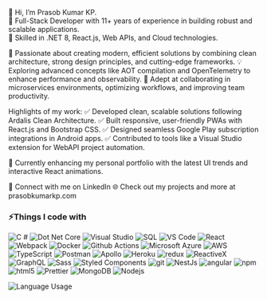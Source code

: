 👋 Hi, I’m Prasob Kumar KP.  
🔹 Full-Stack Developer with 11+ years of experience in building robust and scalable applications.   
🔹 Skilled in .NET 8, React.js, Web APIs, and Cloud technologies.

🌟 Passionate about creating modern, efficient solutions by combining clean architecture, strong design principles, and cutting-edge frameworks. 
💡 Exploring advanced concepts like AOT compilation and OpenTelemetry to enhance performance and observability. 
🚀 Adept at collaborating in microservices environments, optimizing workflows, and improving team productivity. 

Highlights of my work: 
✅ Developed clean, scalable solutions following Ardalis Clean Architecture. 
✅ Built responsive, user-friendly PWAs with React.js and Bootstrap CSS. 
✅ Designed seamless Google Play subscription integrations in Android apps. 
✅ Contributed to tools like a Visual Studio extension for WebAPI project automation. 

📌 Currently enhancing my personal portfolio with the latest UI trends and interactive React animations. 

💼 Connect with me on LinkedIn 
🌐 Check out my projects and more at prasobkumarkp.com 


<h3>⚡Things I code with</h3>
<p>
  <img alt="C #" src="https://img.shields.io/badge/-C Sharp-darkgreen?style=flat-square&logo=csharp&logoColor=white" />
  <img alt="Dot Net Core" src="https://img.shields.io/badge/-Dot Net Core-purple?style=flat-square&logo=dotnet&logoColor=white" />
  <img alt="Visual Studio" src="https://img.shields.io/badge/-Visual Studio-1a73e8?style=flat-square&logo=visual-studio&logoColor=white"/>
  <img alt="SQL" src="https://img.shields.io/badge/-SQL-grey?style=flat-square&logo=microsoft-sql-server&logoColor=white" />
  <img alt="VS Code" src="https://img.shields.io/badge/-Vs%20Code-1a73e8?style=flat-square&logo=visual-studio-code&logoColor=white"/>
  <img alt="React" src="https://img.shields.io/badge/-React-45b8d8?style=flat-square&logo=react&logoColor=white" />
  <img alt="Webpack" src="https://img.shields.io/badge/-Webpack-8DD6F9?style=flat-square&logo=webpack&logoColor=white" /> 
  <img alt="Docker" src="https://img.shields.io/badge/-Docker-46a2f1?style=flat-square&logo=docker&logoColor=white" />
  <img alt="Github Actions" src="https://img.shields.io/badge/-Github_Actions-2088FF?style=flat-square&logo=github-actions&logoColor=white" />
  <img alt="Microsoft Azure" src="https://img.shields.io/badge/-Microsoft Azure-1a73e8?style=flat-square&logo=microsoft-azure&logoColor=white" />
  <img alt="AWS" src="https://img.shields.io/badge/-Amazon%20Web%20Services-1a73e8?style=flat-square&logo=amazon-web-services&logoColor=white" />
  <img alt="TypeScript" src="https://img.shields.io/badge/-TypeScript-007ACC?style=flat-square&logo=typescript&logoColor=white" />
  <img alt="Postman" src="https://img.shields.io/badge/-Postman-orange?style=flat-square&logo=postman&logoColor=white" />
  <img alt="Apollo" src="https://img.shields.io/badge/-Apollo%20GraphQL-311C87?style=flat-square&logo=apollo-graphql&logoColor=white" />
  <img alt="Heroku" src="https://img.shields.io/badge/-Heroku-430098?style=flat-square&logo=heroku&logoColor=white" />
  <img alt="redux" src="https://img.shields.io/badge/-Redux-764ABC?style=flat-square&logo=redux&logoColor=white" />
  <img alt="ReactiveX" src="https://img.shields.io/badge/-RxJs-B7178C?style=flat-square&logo=reactivex&logoColor=white" />
  <img alt="GraphQL" src="https://img.shields.io/badge/-GraphQL-E10098?style=flat-square&logo=graphql&logoColor=white" />
  <img alt="Sass" src="https://img.shields.io/badge/-Sass-CC6699?style=flat-square&logo=sass&logoColor=white" />
  <img alt="Styled Components" src="https://img.shields.io/badge/-Styled_Components-db7092?style=flat-square&logo=styled-components&logoColor=white" />
  <img alt="git" src="https://img.shields.io/badge/-Git-F05032?style=flat-square&logo=git&logoColor=white" />
  <img alt="NestJs" src="https://img.shields.io/badge/-NestJs-ea2845?style=flat-square&logo=nestjs&logoColor=white" />
  <img alt="angular" src="https://img.shields.io/badge/-Angular-DD0031?style=flat-square&logo=angular&logoColor=white" />
  <img alt="npm" src="https://img.shields.io/badge/-NPM-CB3837?style=flat-square&logo=npm&logoColor=white" />
  <img alt="html5" src="https://img.shields.io/badge/-HTML5-E34F26?style=flat-square&logo=html5&logoColor=white" />
  <img alt="Prettier" src="https://img.shields.io/badge/-Prettier-F7B93E?style=flat-square&logo=prettier&logoColor=white" />
  <img alt="MongoDB" src="https://img.shields.io/badge/-MongoDB-13aa52?style=flat-square&logo=mongodb&logoColor=white" />
  <img alt="Nodejs" src="https://img.shields.io/badge/-Nodejs-43853d?style=flat-square&logo=Node.js&logoColor=white" />
</p>

<img alt="Language Usage" src="https://github-readme-stats.vercel.app/api/top-langs/?username=prasobkumarkp&custom_title=GitHub%20Repository%20Languages&border_radius=10&icon_color=5ef&border_color=202020&bg_color=101010&layout=compact&text_color=fff&title_color=fff"/>
